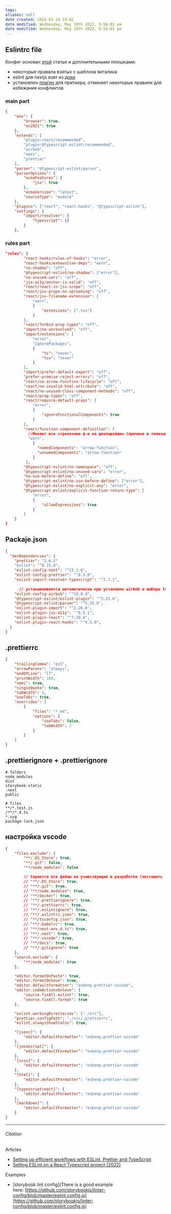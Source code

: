 ```yaml
---
tags: 
aliases: null
date created: 2022-03-14 19:02
date modified: Wednesday, May 18th 2022, 9:56:01 pm
date modified: Wednesday, May 18th 2022, 9:56:01 pm
---
```


## Eslintrc file

Конфиг основан  [этой](https://indepth.dev/posts/1282/setting-up-efficient-workflows-with-eslint-prettier-and-typescript) статье и доплнительными плюшками:
- некоторые правала взятых с шаблона виталика
- eslint для nextjs взят из [доки](https://nextjs.org/docs/basic-features/eslint#:~:text=Migrating%20Existing%20Config)
- установлен [плагин](https://nextjs.org/docs/basic-features/eslint#:~:text=Migrating%20Existing%20Config) для притиера, отменяет некоторые правили для избежания конфликтов

### main part

```json
{
	"env": {
		"browser": true,
		"es2021": true
	},
	"extends": [
		"plugin:react/recommended",
		"plugin:@typescript-eslint/recommended",
		"airbnb",
		"next",
		"prettier"
	],
	"parser": "@typescript-eslint/parser",
	"parserOptions": {
		"ecmaFeatures": {
			"jsx": true
		},
		"ecmaVersion": "latest",
		"sourceType": "module"
	},
	"plugins": ["react", "react-hooks", "@typescript-eslint"],
	"settings": {
		"import/resolver": {
			"typescript": {}
		}
	},

```

### rules part

```json
"rules": {
		"react-hooks/rules-of-hooks": "error",
		"react-hooks/exhaustive-deps": "warn",
		"no-shadow": "off",
		"@typescript-eslint/no-shadow": ["error"],
		"no-unused-vars": "off",
		"jsx-a11y/anchor-is-valid": "off",
		"react/react-in-jsx-scope": "off",
		"react/jsx-props-no-spreading": "off",
		"react/jsx-filename-extension": [
			"warn",
			{
				"extensions": [".tsx"]
			}
		],
		"react/forbid-prop-types": "off",
		"import/no-unresolved": "off",
		"import/extensions": [
			"error",
			"ignorePackages",
			{
				"ts": "never",
				"tsx": "never"
			}
		],
		"import/prefer-default-export": "off",
		"prefer-promise-reject-errors": "off",
		"react/no-arrow-function-lifecycle": "off",
		"react/no-invalid-html-attribute": "off",
		"react/no-unused-class-component-methods": "off",
		"react/prop-types": "off",
		"react/require-default-props": [
			"error",
			{
				"ignoreFunctionalComponents": true
			}
		],
	  	"react/function-component-definition": [
		  //Меняет все стрелочные ф-и на декларэйшин (причина в типизации, но пока я не умею)
		  "warn",
		    {	
			  "namedComponents": "arrow-function",
			  "unnamedComponents": "arrow-function"
		 	}
   		 ],
		"@typescript-eslint/no-namespace": "off",
		"@typescript-eslint/no-unused-vars": "error",
		"no-use-before-define": "off",
		"@typescript-eslint/no-use-before-define": ["error"],
		"@typescript-eslint/no-explicit-any": "error",
		"@typescript-eslint/explicit-function-return-type": [
			"error",
			{
				"allowExpressions": true
			}
		]
	}
}

```

## Packaje.json

```json
{
  "devDependencies": {
	"prettier": "2.6.2"
	"eslint": "^8.15.0",
    "eslint-config-next": "^12.1.6",
	"eslint-config-prettier": "^8.5.0",
	"eslint-import-resolver-typescript": "^2.7.1",
	  
	  // устанавливается автоматически при установке airbnb и выбора ts через npx eslint --init
	"eslint-config-airbnb": "^19.0.4",
	"@typescript-eslint/eslint-plugin": "^5.25.0",
	"@typescript-eslint/parser": "^5.25.0",
	"eslint-plugin-import": "^2.26.0",
	"eslint-plugin-jsx-a11y": "^6.5.1", 
	"eslint-plugin-react": "^7.29.4",
	"eslint-plugin-react-hooks": "^4.5.0",
  }
}

```

## .prettierrc

```json
{
	"trailingComma": "es5",
	"arrowParens": "always",
	"endOfLine": "lf",
	"printWidth": 100,
	"semi": true,
	"singleQuote": true,
	"tabWidth": 4,
	"useTabs": true,
	"overrides": [
		{
			"files": "*.md",
			"options": {
				"useTabs": false,
				"tabWidth": 2
			}
		}
	]
}

```

## .prettierignore +  .prettierignore

```
# folders
node_modules
dist
storybook-static
.next
public

# files
**/*.test.js
/**/*.d.ts
*.svg
package-lock.json
```

## настройка vscode

```json
{
	"files.exclude": {
		"**/.DS_Store": true,
		"**/.git": false,
		"**/node_modules": false

		// Cкроются все файлы не учавствующие в разработке (поставить ',' сверху)
		// "**/.DS_Store": true,
		// "**/.git": true,
		// "**/node_modules": true,
		// "**/docker": true,
		// "**/.prettierignore": true,
		// "**/.prettierrc": true,
		// "**/.eslintignore": true,
		// "**/.eslintrc.json": true,
		// "**/tsconfig.json": true,
		// "**/.babelrc": true,
		// "**/next-env.d.ts": true,
		// "**/.next": true,
		// "**/.vscode": true,
		// "**/docs": true,
		// "**/.gitignore": true
	},
	"search.exclude": {
		"**/node_modules": true
	},

	"editor.formatOnPaste": true,
	"editor.formatOnSave": true,
	"editor.defaultFormatter": "esbenp.prettier-vscode",
	"editor.codeActionsOnSave": {
		"source.fixAll.eslint": true,
		"source.fixAll.format": true
	},

	"eslint.workingDirectories": ["./src"],
	"prettier.configPath": "./src/.prettierrc",
	"eslint.alwaysShowStatus": true,

	"[jsonc]": {
		"editor.defaultFormatter": "esbenp.prettier-vscode"
	},
	"[javascript]": {
		"editor.defaultFormatter": "esbenp.prettier-vscode"
	},
	"[scss]": {
		"editor.defaultFormatter": "esbenp.prettier-vscode"
	},
	"[html]": {
		"editor.defaultFormatter": "esbenp.prettier-vscode"
	},
	"[typescriptreact]": {
		"editor.defaultFormatter": "esbenp.prettier-vscode"
	},
	"[markdown]": {
		"editor.defaultFormatter": "esbenp.prettier-vscode"
	}
}

```



---

###### Citation
Articles
- [Setting up efficient workflows with ESLint, Prettier and TypeScript](https://indepth.dev/posts/1282/setting-up-efficient-workflows-with-eslint-prettier-and-typescript)
- [Setting ESLint on a React Typescript project (2022)](https://andrebnassis.medium.com/setting-eslint-on-a-react-typescript-project-2021-1190a43ffba)


Examples
- [storybook  lint config](There is a good example here: [https://github.com/storybookjs/linter-config/blob/master/eslint.config.js](https://github.com/storybookjs/linter-config/blob/master/eslint.config.js) 


